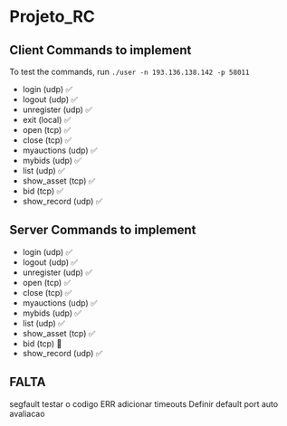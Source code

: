 # Projeto_RC

## Client Commands to implement

To test the commands, run `./user -n 193.136.138.142 -p 58011`

-   login (udp) ✅
-   logout (udp) ✅
-   unregister (udp) ✅
-   exit (local) ✅
-   open (tcp) ✅
-   close (tcp) ✅
-   myauctions (udp) ✅
-   mybids (udp) ✅
-   list (udp) ✅
-   show_asset (tcp) ✅
-   bid (tcp) ✅
-   show_record (udp) ✅

## Server Commands to implement
-   login (udp) ✅
-   logout (udp) ✅
-   unregister (udp) ✅
-   open (tcp) ✅
-   close (tcp) ✅
-   myauctions (udp) ✅
-   mybids (udp) ✅
-   list (udp) ✅
-   show_asset (tcp) ✅
-   bid (tcp) 🔴
-   show_record (udp) ✅


## FALTA
segfault
testar o codigo ERR
adicionar timeouts
Definir default port 
auto avaliacao

